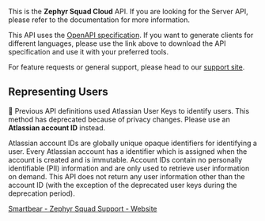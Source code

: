 This is the **Zephyr Squad Cloud** API. If you are looking for the Server API, please refer to the documentation for more information.

This API uses the [OpenAPI specification](https://swagger.io/specification/v3/). If you want to generate clients for different languages, please use the link above to download the API specification and use it with your preferred tools.

For feature requests or general support, please head to our [support site](https://support.smartbear.com/zephyr-squad-cloud).

## Representing Users

🚧 Previous API definitions used Atlassian User Keys to identify users. This method has deprecated because of privacy changes. Please use an **Atlassian account ID** instead.

Atlassian account IDs are globally unique opaque identifiers for identifying a user. Every Atlassian account has a identifier which is assigned when the account is created and is immutable. Account IDs contain no personally identifiable (PII) information and are only used to retrieve user information on demand. This API does not return any user information other than the account ID (with the exception of the deprecated user keys during the deprecation period).

[Smartbear - Zephyr Squad Support - Website](https://support.smartbear.com/zephyr-squad-cloud/docs/)
